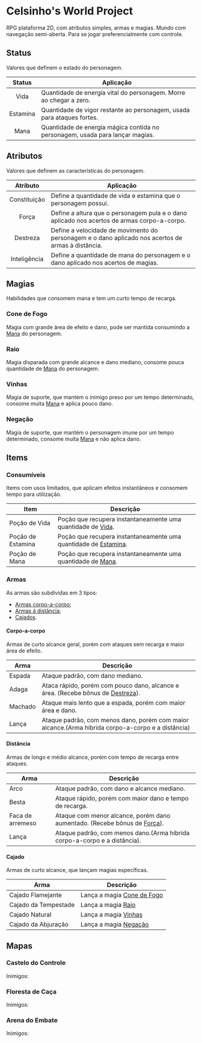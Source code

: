 # Celsinho's World Project

RPG plataforma 2D, com atributos simples, armas e magias. Mundo com navegação semi-aberta. Para se jogar preferencialmente com controle.

## Status
Valores que definem o estado do personagem. 

|Status     |Aplicação                                                                      |
|:---------:|-------------------------------------------------------------------------------|
|Vida       |Quantidade de energia vital do personagem. Morre ao chegar a zero.             |
|Estamina   |Quantidade de vigor restante ao personagem, usada para ataques fortes.         |
|Mana       |Quantidade de energia mágica contida no personagem, usada para lançar magias.  |

## Atributos
Valores que definem as características do personagem.

|Atributo       |Aplicação                                                                                          |
|:-------------:|---------------------------------------------------------------------------------------------------|
|Constituição   |Define a quantidade de vida e estamina que o personagem possui.                                    |
|Força          |Define a altura que o personagem pula e o dano aplicado nos acertos de armas corpo-a-corpo.        |
|Destreza       |Define a velocidade de movimento do personagem e o dano aplicado nos acertos de armas à distância. |
|Inteligência   |Define a quantidade de mana do personagem e o dano aplicado nos acertos de magias.                 |

## Magias
Habilidades que consomem mana e tem um curto tempo de recarga.

### Cone de Fogo
Magia com grande área de efeito e dano, pode ser mantida consumindo a [Mana](#status) do personagem. 

### Raio
Magia disparada com grande alcance e dano mediano, consome pouca quantidade de [Mana](#status) do personagem. 

### Vinhas
Magia de suporte, que mantém o inimigo preso por um tempo determinado, consome muita [Mana](#status) e aplica pouco dano.

### Negação
Magia de suporte, que mantém o personagem imune por um tempo determinado, consome muita [Mana](#status) e não aplica dano.

## Items
### Consumíveis
Items com usos limitados, que aplicam efeitos instantâneos e consomem tempo para utilização.

|Item               |Descrição                                                                  |
|-------------------|---------------------------------------------------------------------------|
|Poção de Vida      |Poção que recupera instantaneamente uma quantidade de [Vida](#status).     |
|Poção de Estamina  |Poção que recupera instantaneamente uma quantidade de [Estamina](#status). |
|Poção de Mana      |Poção que recupera instantaneamente uma quantidade de [Mana](#status).     |

### Armas
As armas são subdividas em 3 tipos: 

* [Armas corpo-a-corpo](#corpo-a-corpo);
* [Armas á distância](#distância);
* [Cajados](#cajado).

#### Corpo-a-corpo
Armas de curto alcance geral, porém com ataques sem recarga e maior área de efeito.

|Arma       |Descrição                                                                                          |
|-----------|---------------------------------------------------------------------------------------------------|
|Espada     |Ataque padrão, com dano mediano.                                                                   |
|Adaga      |Ataca rápido, porém com pouco dano, alcance e área. (Recebe bônus de [Destreza](#atributos)).      |
|Machado    |Ataque mais lento que a espada, porém com maior área e dano.                                       |
|Lança      |Ataque padrão, com menos dano, porém com maior alcance.(Arma híbrida corpo-a-corpo e a distância)  |

#### Distância
Armas de longo e médio alcance, porém com tempo de recarga entre ataques.

|Arma               |Descrição                                                                              |
|-------------------|---------------------------------------------------------------------------------------|
|Arco               |Ataque padrão, com dano e alcance mediano.                                             |
|Besta              |Ataque rápido, porém com maior dano e tempo de recarga.                                |              
|Faca de arremeso   |Ataque com menor alcance, porém dano aumentado. (Recebe bônus de [Força](#atributos)). |
|Lança              |Ataque padrão, com menos dano.(Arma híbrida corpo-a-corpo e a distância).              |

#### Cajado
Armas de curto alcance, que lançam magias específicas.

|Arma                   |Descrição                                      |
|-----------------------|-----------------------------------------------|
|Cajado Flamejante      |Lança a magia [Cone de Fogo](#cone-de-fogo)    |
|Cajado da Tempestade   |Lança a magia [Raio](#raio)                    |
|Cajado Natural         |Lança a magia [Vinhas](#vinhas)                |
|Cajado da Abjuração    |Lança a magia [Negação](#negação)              |

## Mapas

### Castelo do Controle

Inimigos:

### Floresta de Caça

Inimigos:

### Arena do Embate

Inimigos:

